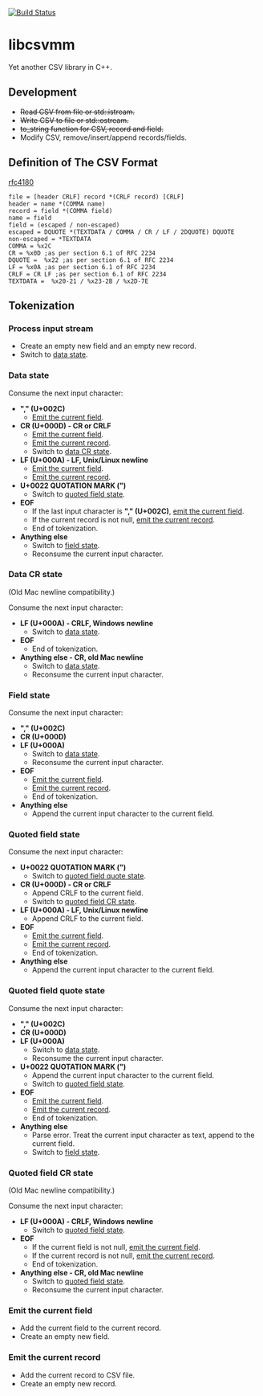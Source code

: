 [![Build Status](https://travis-ci.org/limingjie/libcsvmm.svg?branch=master)](https://travis-ci.org/limingjie/libcsvmm)

# libcsvmm
Yet another CSV library in C++.

## Development
- ~~Read CSV from file or std::istream.~~
- ~~Write CSV to file or std::ostream.~~
- ~~to_string function for CSV, record and field.~~
- Modify CSV, remove/insert/append records/fields.

## Definition of The CSV Format
[rfc4180](http://tools.ietf.org/rfc/rfc4180.txt)
```
file = [header CRLF] record *(CRLF record) [CRLF]
header = name *(COMMA name)
record = field *(COMMA field)
name = field
field = (escaped / non-escaped)
escaped = DQUOTE *(TEXTDATA / COMMA / CR / LF / 2DQUOTE) DQUOTE
non-escaped = *TEXTDATA
COMMA = %x2C
CR = %x0D ;as per section 6.1 of RFC 2234
DQUOTE =  %x22 ;as per section 6.1 of RFC 2234
LF = %x0A ;as per section 6.1 of RFC 2234
CRLF = CR LF ;as per section 6.1 of RFC 2234
TEXTDATA =  %x20-21 / %x23-2B / %x2D-7E
```

## Tokenization

### Process input stream
- Create an empty new field and an empty new record.
- Switch to [data state](#data-state).

### Data state
Consume the next input character:
- **"," (U+002C)**
  - [Emit the current field](#emit-the-current-field).
- **CR (U+000D) - CR or CRLF**
  - [Emit the current field](#emit-the-current-field).
  - [Emit the current record](#emit-the-current-record).
  - Switch to [data CR state](#data-cr-state).
- **LF (U+000A) - LF, Unix/Linux newline**
  - [Emit the current field](#emit-the-current-field).
  - [Emit the current record](#emit-the-current-record).
- **U+0022 QUOTATION MARK (")**
  - Switch to [quoted field state](#quoted-field-state).
- **EOF**
  - If the last input character is **"," (U+002C)**, [emit the current field](#emit-the-current-field).
  - If the current record is not null, [emit the current record](#emit-the-current-record).
  - End of tokenization.
- **Anything else**
  - Switch to [field state](#field-state).
  - Reconsume the current input character.

### Data CR state
(Old Mac newline compatibility.)

Consume the next input character:
- **LF (U+000A) - CRLF, Windows newline**
  - Switch to [data state](#data-state).
- **EOF**
  - End of tokenization.
- **Anything else - CR, old Mac newline**
  - Switch to [data state](#data-state).
  - Reconsume the current input character.

### Field state
Consume the next input character:
- **"," (U+002C)**
- **CR (U+000D)**
- **LF (U+000A)**
  - Switch to [data state](#data-state).
  - Reconsume the current input character.
- **EOF**
  - [Emit the current field](#emit-the-current-field).
  - [Emit the current record](#emit-the-current-record).
  - End of tokenization.
- **Anything else**
  - Append the current input character to the current field.

### Quoted field state
Consume the next input character:
- **U+0022 QUOTATION MARK (")**
  - Switch to [quoted field quote state](#quoted-field-quote-state).
- **CR (U+000D) - CR or CRLF**
  - Append CRLF to the current field.
  - Switch to [quoted field CR state](#quoted-field-cr-state).
- **LF (U+000A) - LF, Unix/Linux newline**
  - Append CRLF to the current field.
- **EOF**
  - [Emit the current field](#emit-the-current-field).
  - [Emit the current record](#emit-the-current-record).
  - End of tokenization.
- **Anything else**
  - Append the current input character to the current field.

### Quoted field quote state
Consume the next input character:
- **"," (U+002C)**
- **CR (U+000D)**
- **LF (U+000A)**
  - Switch to [data state](#data-state).
  - Reconsume the current input character.
- **U+0022 QUOTATION MARK (")**
  - Append the current input character to the current field.
  - Switch to [quoted field state](#quoted-field-state).
- **EOF**
  - [Emit the current field](#emit-the-current-field).
  - [Emit the current record](#emit-the-current-record).
  - End of tokenization.
- **Anything else**
  - Parse error. Treat the current input character as text, append to the current field.
  - Switch to [field state](#field-state).

### Quoted field CR state
(Old Mac newline compatibility.)

Consume the next input character:
- **LF (U+000A) - CRLF, Windows newline**
  - Switch to [quoted field state](#quoted-field-state).
- **EOF**
  - If the current field is not null, [emit the current field](#emit-the-current-field).
  - If the current record is not null, [emit the current record](#emit-the-current-record).
  - End of tokenization.
- **Anything else - CR, old Mac newline**
  - Switch to [quoted field state](#quoted-field-state).
  - Reconsume the current input character.

### Emit the current field
- Add the current field to the current record.
- Create an empty new field.

### Emit the current record
- Add the current record to CSV file.
- Create an empty new record.
